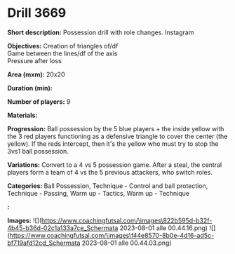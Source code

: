 # Drill 3669

**Short description:**
Possession drill with role changes. Instagram

**Objectives:**
Creation of triangles of/df  
Game between the lines/df of the axis  
Pressure after loss

**Area (mxm):**
20x20

**Duration (min):**


**Number of players:**
9

**Materials:**


**Progression:**
Ball possession by the 5 blue players + the inside yellow with the 3 red players functioning as a defensive triangle to cover the center (the yellow). If the reds intercept, then it's the yellow who must try to stop the 3vs1 ball possession.

**Variations:**
Convert to a 4 vs 5 possession game. After a steal, the central players form a team of 4 vs the 5 previous attackers, who switch roles.

**Categories:**
Ball Possession, Technique - Control and ball protection, Technique - Passing, Warm up - Tactics, Warm up - Technique

**:**


**Images:**
![](https://www.coachingfutsal.com/\images\822b595d-b32f-4b45-b36d-02c1a133a7ce_Schermata 2023-08-01 alle 00.44.16.png)
![](https://www.coachingfutsal.com/\images\f44e8570-8b0e-4d16-ad5c-bf719afd12cd_Schermata 2023-08-01 alle 00.44.03.png)

